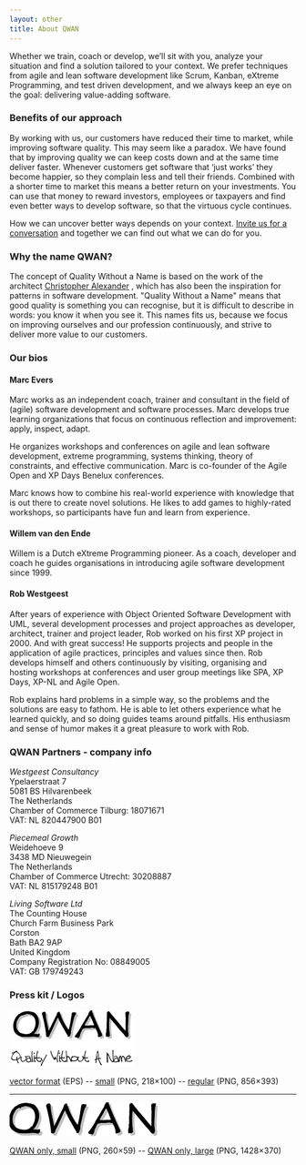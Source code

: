 ```yaml
---
layout: other
title: About QWAN
---
```

Whether we train, coach or develop, we’ll sit with you, analyze your situation and find a solution tailored to your context. We prefer techniques from agile and lean software development like Scrum, Kanban, eXtreme Programming, and test driven development, and we always keep an eye on the goal: delivering value-adding software.

### Benefits of our approach

By working with us, our customers have reduced their time to market, while improving software quality. 
This may seem like a paradox. We have found that by improving quality we can keep costs down and at the same time deliver faster. 
Whenever customers get software that ‘just works’ they become happier, so they complain less and tell their friends. 
Combined with a shorter time to market this means a better return on your investments. 
You can use that money to reward investors, employees or taxpayers and find even better ways to develop software, so that the virtuous cycle continues.

How we can uncover better ways depends on your context. 
[Invite us for a conversation](/#contact)
and together we can find out what we can do for you.

### Why the name QWAN?

The concept of Quality Without a Name is based on the work of the architect 
[Christopher Alexander](http://www.patternlanguage.com)
, which has also been the inspiration for patterns in software development. 
"Quality Without a Name" means that good quality is something you can recognise, but it is difficult to describe in words: you know it when you see it. 
This names fits us, because we focus on improving ourselves and our profession continuously, and strive to deliver more value to our customers.

### Our bios

#### Marc Evers

Marc works as an independent coach, trainer and consultant in the field of (agile) software development and software processes. Marc develops true learning organizations that focus on continuous reflection and improvement: apply, inspect, adapt.

He organizes workshops and conferences on agile and lean software development, extreme programming, systems thinking, theory of constraints, and effective communication. Marc is co-founder of the Agile Open and XP Days Benelux conferences.

Marc knows how to combine his real-world experience with knowledge that is out there to create novel solutions. He likes to add games to highly-rated workshops, so participants have fun and learn from experience.

#### Willem van den Ende

Willem is a Dutch eXtreme Programming pioneer. As a coach, developer and coach he guides organisations in introducing agile software development since 1999.

#### Rob Westgeest

After years of experience with Object Oriented Software Development with UML, several development processes and project approaches as developer, architect, trainer and project leader, Rob worked on his first XP project in 2000. And with great success! He supports projects and people in the application of agile practices, principles and values since then. Rob develops himself and others continuously by visiting, organising and hosting workshops at conferences and user group meetings like SPA, XP Days, XP-NL and Agile Open.

Rob explains hard problems in a simple way, so the problems and the solutions are easy to fathom. He is able to let others experience what he learned quickly, and so doing guides teams around pitfalls. His enthusiasm and sense of humor makes it a great pleasure to work with Rob.

### QWAN Partners - company info

_Westgeest Consultancy_  
Ypelaerstraat 7  
5081 BS Hilvarenbeek  
The Netherlands  
Chamber of Commerce Tilburg: 18071671  
VAT: NL 820447900 B01

_Piecemeal Growth_  
Weidehoeve 9  
3438 MD Nieuwegein  
The Netherlands  
Chamber of Commerce Utrecht: 30208887  
VAT: NL 815179248 B01

_Living Software Ltd_  
The Counting House  
Church Farm Business Park  
Corston  
Bath BA2 9AP  
United Kingdom  
Company Registration No: 08849005  
VAT: GB 179749243

### Press kit / Logos

![qwan logo](/images/logos/qwan_logo_small.png)

[vector format](/images/logos/logo.eps) (EPS) --
[small](/images/logos/qwan_logo_small.png) (PNG, 218×100) --
[regular](/images/logos/qwan_logo_transparant.png) (PNG, 856×393)

---

![qwan logo](/images/logos/qwan_only_logo.png)

[QWAN only, small](/images/logos/qwan_only_logo.png) (PNG, 260×59) --
[QWAN only, large](/images/logos/qwan_only_logo_large.png) (PNG, 1428×370)


